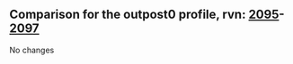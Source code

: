 ## Comparison for the outpost0 profile, rvn: [2095](https://github.com/PRO100KatYT/FortniteProfileRevisions/tree/main/profiles/outpost0/2095%20outpost0.json)-[2097](https://github.com/PRO100KatYT/FortniteProfileRevisions/tree/main/profiles/outpost0/2097%20outpost0.json)

No changes
